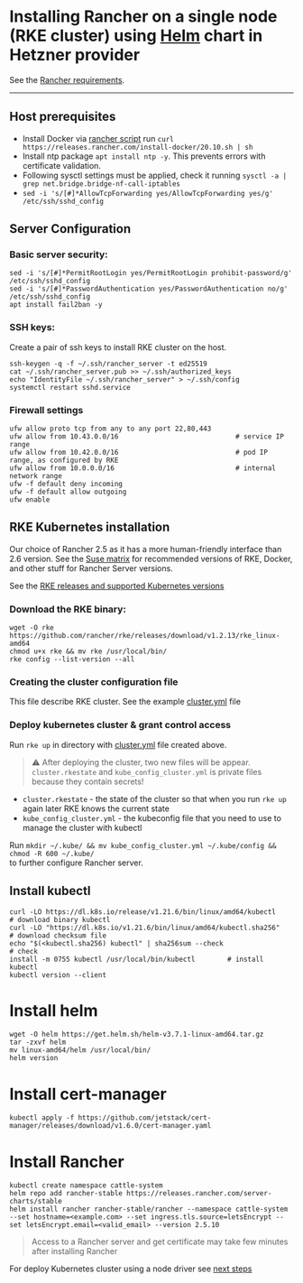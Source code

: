 # Installing Rancher on a single node (RKE cluster) using [Helm](https://helm.sh/docs/) chart in Hetzner provider
See the [Rancher requirements](https://rancher.com/docs/rke/latest/en/os/).

---

## Host prerequisites
* Install Docker via [rancher script](https://github.com/rancher/install-docker) run 
`curl https://releases.rancher.com/install-docker/20.10.sh | sh`
* Install ntp package `apt install ntp -y`. This prevents errors with certificate validation. 
* Following sysctl settings must be applied, check it running `sysctl -a | grep net.bridge.bridge-nf-call-iptables`
* `sed -i 's/[#]*AllowTcpForwarding yes/AllowTcpForwarding yes/g' /etc/ssh/sshd_config`

## Server Configuration

### Basic server security:
```
sed -i 's/[#]*PermitRootLogin yes/PermitRootLogin prohibit-password/g' /etc/ssh/sshd_config
sed -i 's/[#]*PasswordAuthentication yes/PasswordAuthentication no/g' /etc/ssh/sshd_config
apt install fail2ban -y
```

### SSH keys:
Create a pair of ssh keys to install RKE cluster on the host.

```
ssh-keygen -q -f ~/.ssh/rancher_server -t ed25519
cat ~/.ssh/rancher_server.pub >> ~/.ssh/authorized_keys
echo "IdentityFile ~/.ssh/rancher_server" > ~/.ssh/config
systemctl restart sshd.service
```

### Firewall settings
```
ufw allow proto tcp from any to any port 22,80,443
ufw allow from 10.43.0.0/16                             # service IP range
ufw allow from 10.42.0.0/16                             # pod IP range, as configured by RKE
ufw allow from 10.0.0.0/16                              # internal network range
ufw -f default deny incoming
ufw -f default allow outgoing
ufw enable
```

## RKE Kubernetes installation
Our choice of Rancher 2.5 as it has a more human-friendly interface than 2.6 version. See the 
[Suse matrix](https://www.suse.com/suse-rancher/support-matrix/all-supported-versions/rancher-v2-5-10/)
for recommended versions of RKE, Docker, and other stuff for Rancher Server versions.

See the [RKE releases and supported Kubernetes versions](https://github.com/rancher/rke/releases)

### Download the RKE binary:
```
wget -O rke https://github.com/rancher/rke/releases/download/v1.2.13/rke_linux-amd64
chmod u+x rke && mv rke /usr/local/bin/
rke config --list-version --all
```

### Creating the cluster configuration file
This file describe RKE cluster. See the example [cluster.yml](cluster.yml) file

### Deploy kubernetes cluster & grant control access
Run `rke up` in directory with [cluster.yml](cluster.yml) file created above.

> :warning: After deploying the cluster, two new files will be appear.
>`cluster.rkestate` and `kube_config_cluster.yml` is private files because they contain secrets!
- `cluster.rkestate` - the state of the cluster so that when you run `rke up` again later RKE knows the current state
- `kube_config_cluster.yml` - the kubeconfig file that you need to use to manage the cluster with kubectl

Run `mkdir ~/.kube/ && mv kube_config_cluster.yml ~/.kube/config && chmod -R 600 ~/.kube/`\
to further configure Rancher server.

## Install kubectl
```
curl -LO https://dl.k8s.io/release/v1.21.6/bin/linux/amd64/kubectl    # download binary kubectl
curl -LO "https://dl.k8s.io/v1.21.6/bin/linux/amd64/kubectl.sha256"   # download checksum file
echo "$(<kubectl.sha256) kubectl" | sha256sum --check                 # check
install -m 0755 kubectl /usr/local/bin/kubectl        # install kubectl
kubectl version --client
```

# Install helm
```
wget -O helm https://get.helm.sh/helm-v3.7.1-linux-amd64.tar.gz
tar -zxvf helm
mv linux-amd64/helm /usr/local/bin/
helm version
```

# Install cert-manager
`kubectl apply -f https://github.com/jetstack/cert-manager/releases/download/v1.6.0/cert-manager.yaml`

# Install Rancher
```
kubectl create namespace cattle-system
helm repo add rancher-stable https://releases.rancher.com/server-charts/stable
helm install rancher rancher-stable/rancher --namespace cattle-system --set hostname=<example.com> --set ingress.tls.source=letsEncrypt --set letsEncrypt.email=<valid_email> --version 2.5.10
```

>Access to a Rancher server and get certificate may take few minutes after installing Rancher

For deploy Kubernetes cluster using a node driver see [next steps](rancher_hetzner.md)